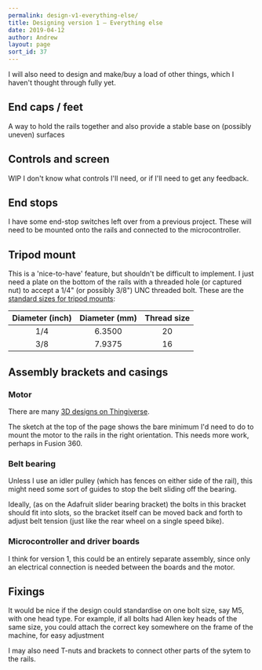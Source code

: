 ```yaml
---
permalink: design-v1-everything-else/
title: Designing version 1 – Everything else
date: 2019-04-12
author: Andrew
layout: page
sort_id: 37
---
```


I will also need to design and make/buy a load of other things, which I haven't thought through fully yet.

## End caps / feet

A way to hold the rails together and also provide a stable base on (possibly uneven) surfaces


## Controls and screen

<span class="wip">WIP</span> I don't know what controls I'll need, or if I'll need to get any feedback.

## End stops

I have some end-stop switches left over from a previous project. These will need to be mounted onto the rails and connected to the microcontroller.

## Tripod mount

This is a 'nice-to-have' feature, but shouldn't be difficult to implement. I just need a plate on the bottom of the rails with a threaded hole (or captured nut) to accept a 1/4" (or possibly 3/8") UNC threaded bolt. These are the [standard sizes for tripod mounts](http://www.photokonnexion.com/photography-thread-size/):

| Diameter (inch) | Diameter (mm) | Thread size |
| :-------------: | :-----------: | :---------: |
|       1/4       |    6.3500     |     20      |
|       3/8       |    7.9375     |     16      |

## Assembly brackets and casings

### Motor

There are many [3D designs on Thingiverse](https://www.thingiverse.com/search?q=nema+17+bracket&dwh=1005cb30d3341f54).

The sketch at the top of the page shows the bare minimum I'd need to do to mount the motor to the rails in the right orientation. This needs more work, perhaps in Fusion 360.

### Belt bearing

Unless I use an idler pulley (which has fences on either side of the rail), this might need some sort of guides to stop the belt sliding off the bearing.

Ideally, (as on the Adafruit slider bearing bracket) the bolts in this bracket should fit into slots, so the bracket itself can be moved back and forth to adjust belt tension (just like the rear wheel on a single speed bike).

### Microcontroller and driver boards

I think for version 1, this could be an entirely separate assembly, since only an electrical connection is needed between the boards and the motor.


## Fixings

It would be nice if the design could standardise on one bolt size, say M5, with one head type. For example, if all bolts had Allen key heads of the same size, you could attach the correct key somewhere on the frame of the machine, for easy adjustment

I may also need T-nuts and brackets to connect other parts of the sytem to the rails.
